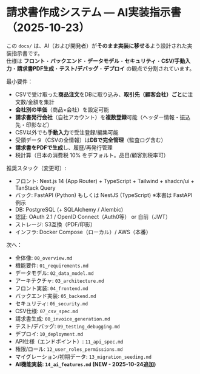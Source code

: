 # 請求書作成システム — AI実装指示書（2025-10-23）

この `docs/` は、AI（および開発者）が**そのまま実装に移せる**よう設計された実装指示書です。  
仕様は **フロント**・**バックエンド**・**データモデル**・**セキュリティ**・**CSV/手動入力**・**請求書PDF生成**・**テスト/デバッグ**・**デプロイ** の観点で分割されています。

最小要件：
- CSVで受け取った**商品注文**をDBに取り込み、**取引先（顧客会社）ごと**に注文数/金額を集計
- **会社別の単価**（商品×会社）を設定可能
- **請求書発行会社**（自社アカウント）を**複数登録**可能（ヘッダー情報・振込先・印影など）
- CSV以外でも**手動入力**で受注登録/編集可能
- 受領データ（CSVの全情報）は**DBで完全管理**（監査ログ含む）
- **請求書をPDFで生成**し、履歴/再発行管理
- 税計算（日本の消費税 10% をデフォルト。品目/顧客別税率可）

推奨スタック（変更可）:
- フロント: Next.js 14 (App Router) + TypeScript + Tailwind + shadcn/ui + TanStack Query
- バック: FastAPI (Python) もしくは NestJS (TypeScript) ※本書は FastAPI 例示
- DB: PostgreSQL (+ SQLAlchemy / Alembic)
- 認証: OAuth 2.1 / OpenID Connect（Auth0等） or 自前（JWT）
- ストレージ: S3互換（PDF/印影）
- インフラ: Docker Compose（ローカル）/ AWS（本番）

次へ：
- 全体像: `00_overview.md`
- 機能要件: `01_requirements.md`
- データモデル: `02_data_model.md`
- アーキテクチャ: `03_architecture.md`
- フロント実装: `04_frontend.md`
- バックエンド実装: `05_backend.md`
- セキュリティ: `06_security.md`
- CSV仕様: `07_csv_spec.md`
- 請求書生成: `08_invoice_generation.md`
- テスト/デバッグ: `09_testing_debugging.md`
- デプロイ: `10_deployment.md`
- API仕様（エンドポイント）: `11_api_spec.md`
- 権限/ロール: `12_user_roles_permissions.md`
- マイグレーション/初期データ: `13_migration_seeding.md`
- **AI機能実装: `14_ai_features.md` (NEW - 2025-10-24追加)**
